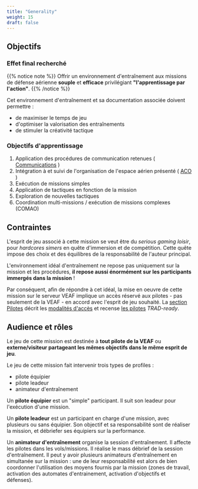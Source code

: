 ```yaml
---
title: "Generality"
weight: 15
draft: false
---
```



## Objectifs

### Effet final recherché

{{% notice note %}}
Offrir un environnement d'entraînement aux missions de défense aérienne **souple** et **efficace** privilégiant **"l'apprentissage par l'action"**.
{{% /notice %}}

Cet environnement d'entraînement et sa documentation associée doivent permettre :
- de maximiser le temps de jeu
- d'optimiser la valorisation des entraînements
- de stimuler la créativité tactique

### Objectifs d'apprentissage

1. Application des procédures de communication retenues ( [Communications](../1.-blue-operations/3.communications) )
2. Intégration à et suivi de l'organisation de l'espace aérien présenté ( [ACO](../1.-blue-operations/2.aco) )
3. Exécution de missions simples
4. Application de tactiques en fonction de la mission
5. Exploration de nouvelles tactiques
6. Coordination multi-missions / exécution de missions complexes (COMAO)


## Contraintes

L'esprit de jeu associé à cette mission se veut être du *serious gaming loisir*, pour *hardcores simers* en quête d'immersion et de compétition. Cette quête impose des choix et des équilibres de la responsabilité de l'auteur principal.

L'environnement idéal d'entraînement ne repose pas uniquement sur la mission et les procédures, **il repose aussi énormément sur les participants immergés dans la mission** !

Par conséquent, afin de répondre à cet idéal, la mise en oeuvre de cette mission sur le serveur VEAF implique un accès réservé aux pilotes - pas seulement de la VEAF - en accord avec l'esprit de jeu souhaité.
La [section Pilotes](../5.-pilots) décrit les [modalités d'accès](../5.-pilots/1.access) et recense [les pilotes](../5.-pilots/2.pilots) *TRAD-ready*.


## Audience et rôles

Le jeu de cette mission est destinée à **tout pilote de la VEAF** ou **externe/visiteur partageant les mêmes objectifs dans le même esprit de jeu**.

Le jeu de cette mission fait intervenir trois types de profiles :
* pilote équipier
* pilote leadeur
* animateur d'entraînement

Un **pilote équipier** est un "simple" participant. Il suit son leadeur pour l'exécution d'une mission.

Un **pilote leadeur** est un participant en charge d'une mission, avec plusieurs ou sans équipier. Son objectif et sa responsabilité sont de réaliser la mission, et débriefer ses équipiers sur la performance.

Un **animateur d'entraînement** organise la session d'entraînement. Il affecte les pilotes dans les vols/missions. Il réalise le mass débrief de la session d'entraînement.
Il peut y avoir plusieurs animateurs d'entraînement en simultanée sur la mission : une de leur responsabilité est alors de bien coordonner l'utilisation des moyens fournis par la mission (zones de travail, activation des automates d'entrainement, activation d'objectifs et défenses).
